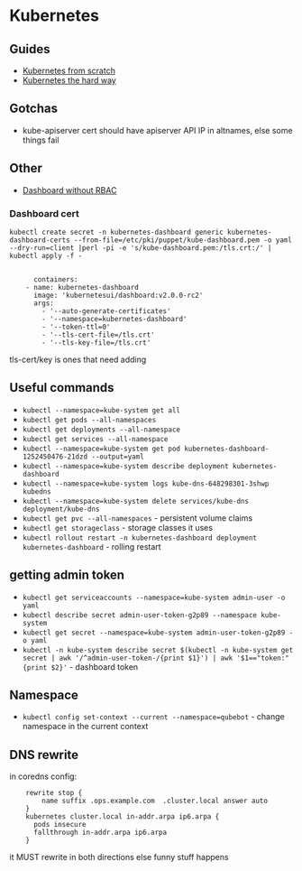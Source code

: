 # Kubernetes

## Guides

* [Kubernetes from scratch](https://kubernetes.io/docs/getting-started-guides/scratch/)
* [Kubernetes the hard way](https://github.com/kelseyhightower/kubernetes-the-hard-way)

## Gotchas

* kube-apiserver cert should have apiserver API IP in altnames, else some things fail

## Other
* [Dashboard without RBAC](https://github.com/kubernetes/dashboard/tree/2b4c05b083d6f06d258d4cbc8b2b1b9583b0bc6f/src/deploy)

### Dashboard cert

    kubectl create secret -n kubernetes-dashboard generic kubernetes-dashboard-certs --from-file=/etc/pki/puppet/kube-dashboard.pem -o yaml --dry-run=client |perl -pi -e 's/kube-dashboard.pem:/tls.crt:/' | kubectl apply -f -


          containers:
        - name: kubernetes-dashboard
          image: 'kubernetesui/dashboard:v2.0.0-rc2'
          args:
            - '--auto-generate-certificates'
            - '--namespace=kubernetes-dashboard'
            - '--token-ttl=0'
            - '--tls-cert-file=/tls.crt'
            - '--tls-key-file=/tls.crt'

tls-cert/key is ones that need adding


## Useful commands
* `kubectl --namespace=kube-system get all`
* `kubectl get pods --all-namespaces`
* `kubectl get deployments --all-namespace`
* `kubectl get services --all-namespace`
* `kubectl --namespace=kube-system get pod kubernetes-dashboard-1252450476-21dzd --output=yaml`
* `kubectl --namespace=kube-system describe deployment kubernetes-dashboard`
* `kubectl --namespace=kube-system logs kube-dns-648298301-3shwp kubedns`
* `kubectl --namespace=kube-system delete services/kube-dns deployment/kube-dns`
* `kubectl get pvc --all-namespaces` - persistent volume claims
* `kubectl get storageclass` - storage classes it uses
* `kubectl rollout restart -n kubernetes-dashboard deployment kubernetes-dashboard` - rolling restart

## getting admin token

* `kubectl get serviceaccounts --namespace=kube-system admin-user -o yaml`
* `kubectl describe secret admin-user-token-g2p89 --namespace kube-system`
* `kubectl get secret --namespace=kube-system admin-user-token-g2p89 -o yaml`
* `kubectl -n kube-system describe secret $(kubectl -n kube-system get secret | awk '/^admin-user-token-/{print $1}') | awk '$1=="token:"{print $2}'` - dashboard token


## Namespace

* `kubectl config set-context --current --namespace=qubebot` - change namespace in the current context


## DNS rewrite

in coredns config:

        rewrite stop {
            name suffix .ops.example.com  .cluster.local answer auto
        }
        kubernetes cluster.local in-addr.arpa ip6.arpa {
          pods insecure
          fallthrough in-addr.arpa ip6.arpa
        }


it MUST rewrite in both directions else funny stuff happens
